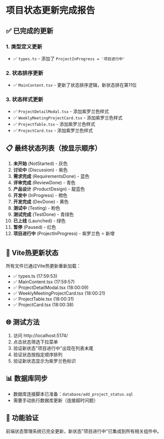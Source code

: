 # 项目状态更新完成报告

## ✅ 已完成的更新

### 1. 类型定义更新
- ✅ `types.ts` - 添加了 `ProjectInProgress = '项目进行中'`

### 2. 状态排序更新
- ✅ `MainContent.tsx` - 更新了状态排序逻辑，新状态排在第11位

### 3. 状态样式更新
- ✅ `ProjectDetailModal.tsx` - 添加紫罗兰色样式
- ✅ `WeeklyMeetingProjectCard.tsx` - 添加紫罗兰色样式  
- ✅ `ProjectTable.tsx` - 添加紫罗兰色样式
- ✅ `ProjectCard.tsx` - 添加紫罗兰色样式

## 📋 最终状态列表（按显示顺序）

1. **未开始** (NotStarted) - 灰色
2. **讨论中** (Discussion) - 紫色
3. **需求完成** (RequirementsDone) - 蓝色
4. **评审完成** (ReviewDone) - 青色
5. **产品设计** (ProductDesign) - 靛蓝色
6. **开发中** (InProgress) - 橙色
7. **开发完成** (DevDone) - 黄色
8. **测试中** (Testing) - 粉色
9. **测试完成** (TestDone) - 青绿色
10. **已上线** (Launched) - 绿色
11. **暂停** (Paused) - 红色
12. **项目进行中** (ProjectInProgress) - 紫罗兰色 ⭐ 新增

## 🔄 Vite热更新状态
所有文件已通过Vite热更新重新加载：
- ✅ types.ts (17:59:53)
- ✅ MainContent.tsx (17:59:57)
- ✅ ProjectDetailModal.tsx (18:00:09)
- ✅ WeeklyMeetingProjectCard.tsx (18:00:21)
- ✅ ProjectTable.tsx (18:00:31)
- ✅ ProjectCard.tsx (18:00:38)

## 🌐 测试方法
1. 访问 http://localhost:5174/
2. 点击状态筛选下拉菜单
3. 验证新状态"项目进行中"出现在列表末尾
4. 验证状态按指定顺序排列
5. 验证新状态显示为紫罗兰色标识

## 📊 数据库同步
- 数据库连接脚本已准备：`database/add_project_status.sql`
- 需要手动执行数据库更新（连接超时问题）

## 🎯 功能验证
前端状态管理系统已完全更新，新状态"项目进行中"已集成到所有相关组件中。